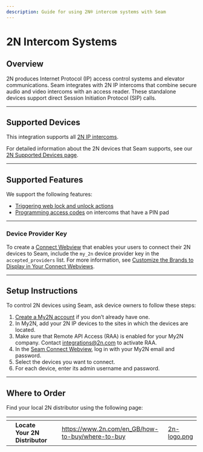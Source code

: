 ```yaml
---
description: Guide for using 2N® intercom systems with Seam
---
```


# 2N Intercom Systems

## Overview

2N produces Internet Protocol (IP) access control systems and elevator communications. Seam integrates with 2N IP intercoms that combine secure audio and video intercoms with an access reader. These standalone devices support direct Session Initiation Protocol (SIP) calls.

***

## Supported Devices

This integration supports all [2N IP intercoms](https://wiki.2n.com/is/en).

For detailed information about the 2N devices that Seam supports, see our [2N Supported Devices page](https://www.seam.co/manufacturers/2n).

***

## Supported Features

We support the following features:

* [Triggering web lock and unlock actions](../products/smart-locks/lock-and-unlock.md)
* [Programming access codes](../products/smart-locks/access-codes/) on intercoms that have a PIN pad

***

### Device Provider Key

To create a [Connect Webview](../core-concepts/connect-webviews/) that enables your users to connect their 2N devices to Seam, include the `my_2n` device provider key in the `accepted_providers` list. For more information, see [Customize the Brands to Display in Your Connect Webviews](../core-concepts/connect-webviews/customizing-connect-webviews.md#customize-the-brands-to-display-in-your-connect-webviews).

***

## Setup Instructions

To control 2N devices using Seam, ask device owners to follow these steps:

1. [Create a My2N account](https://my2n.com/2n-remote-configuration)  if you don’t already have one.
2. In My2N, add your 2N IP devices to the sites in which the devices are located.
3. Make sure that Remote API Access (RAA) is enabled for your My2N company. Contact [integrations@2n.com](mailto:integrations@2n.com) to activate RAA.
4. In the [Seam Connect Webview](../core-concepts/connect-webviews/), log in with your My2N email and password.
5. Select the devices you want to connect.&#x20;
6. For each device, enter its admin username and password.

***

## Where to Order

Find your local 2N distributor using the following page:

<table data-view="cards"><thead><tr><th></th><th></th><th></th><th data-hidden data-card-target data-type="content-ref"></th><th data-hidden data-card-cover data-type="files"></th></tr></thead><tbody><tr><td></td><td><strong>Locate Your 2N Distributor</strong></td><td></td><td><a href="https://www.2n.com/en_GB/how-to-buy/where-to-buy">https://www.2n.com/en_GB/how-to-buy/where-to-buy</a></td><td><a href="../.gitbook/assets/2n-logo.png">2n-logo.png</a></td></tr></tbody></table>
